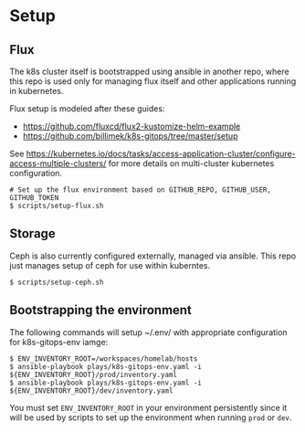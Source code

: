 # Setup


## Flux

The k8s cluster itself is bootstrapped using ansible in another repo, where
this repo is used only for managing flux itself and other applications
running in kubernetes.

Flux setup is modeled after these guides:

  - https://github.com/fluxcd/flux2-kustomize-helm-example
  - https://github.com/billimek/k8s-gitops/tree/master/setup

See https://kubernetes.io/docs/tasks/access-application-cluster/configure-access-multiple-clusters/ for more details on
multi-cluster kubernetes configuration.

```
# Set up the flux environment based on GITHUB_REPO, GITHUB_USER, GITHUB_TOKEN
$ scripts/setup-flux.sh
```

## Storage

Ceph is also currently configured externally, managed via ansible. This repo
just manages setup of ceph for use within kuberntes.

```
$ scripts/setup-ceph.sh
```

## Bootstrapping the environment

The following commands will setup ~/.env/ with appropriate configuration for k8s-gitops-env iamge:
```
$ ENV_INVENTORY_ROOT=/workspaces/homelab/hosts
$ ansible-playbook plays/k8s-gitops-env.yaml -i ${ENV_INVENTORY_ROOT}/prod/inventory.yaml 
$ ansible-playbook plays/k8s-gitops-env.yaml -i ${ENV_INVENTORY_ROOT}/dev/inventory.yaml 
```

You must set `ENV_INVENTORY_ROOT` in your environment persistently since it will be used
by scripts to set up the environment when running `prod` or `dev`.